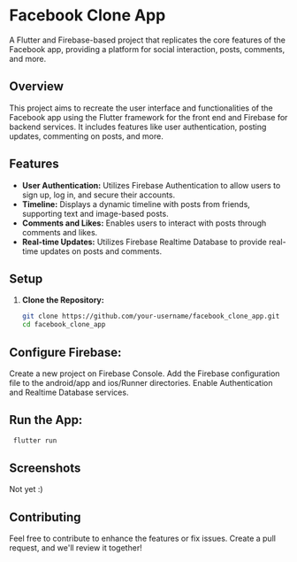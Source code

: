 # Facebook Clone App

A Flutter and Firebase-based project that replicates the core features of the Facebook app, providing a platform for social interaction, posts, comments, and more.

## Overview

This project aims to recreate the user interface and functionalities of the Facebook app using the Flutter framework for the front end and Firebase for backend services. It includes features like user authentication, posting updates, commenting on posts, and more.

## Features

- **User Authentication:** Utilizes Firebase Authentication to allow users to sign up, log in, and secure their accounts.
- **Timeline:** Displays a dynamic timeline with posts from friends, supporting text and image-based posts.
- **Comments and Likes:** Enables users to interact with posts through comments and likes.
- **Real-time Updates:** Utilizes Firebase Realtime Database to provide real-time updates on posts and comments.

## Setup

1. **Clone the Repository:**
   ```bash
   git clone https://github.com/your-username/facebook_clone_app.git
   cd facebook_clone_app

## Configure Firebase:

Create a new project on Firebase Console.
Add the Firebase configuration file to the android/app and ios/Runner directories.
Enable Authentication and Realtime Database services.


## Run the App:
```bash
 flutter run
```

## Screenshots
Not yet :)

## Contributing
Feel free to contribute to enhance the features or fix issues. Create a pull request, and we'll review it together!

